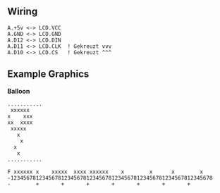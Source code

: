 
Wiring
------

    A.+5v <-> LCD.VCC
    A.GND <-> LCD.GND
    A.D12 <-> LCD.DIN
    A.D11 <-> LCD.CLK  ! Gekreuzt vvv
    A.D10 <-> LCD.CS   ! Gekreuzt ^^^

Example Graphics
----------------

**Balloon**

    ...........
     xxxxxx
    x    xxx
    xx  xxxx
     xxxxx  
       x    
        x    
      x     
       x    
    ...........

    F xxxxxx x    xxxxx  xxxx xxxxxx    x        x      x        x   
    -1234567812345678123456781234567812345678123456781234567812345678
    -        +       +       +       +       +       +       +
